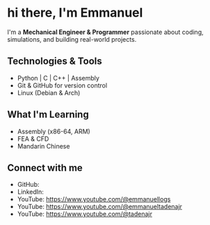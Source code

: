 # hi there, I'm Emmanuel

I'm a **Mechanical Engineer & Programmer** passionate about coding, simulations, and building real-world projects.

## Technologies & Tools
- Python | C | C++ | Assembly
- Git & GitHub for version control
- Linux (Debian & Arch)

## What I'm Learning
- Assembly (x86-64, ARM)
- FEA & CFD
- Mandarin Chinese

## Connect with me
- GitHub: 
- LinkedIn:
- YouTube: https://www.youtube.com/@emmanuellogs
- YouTube: https://www.youtube.com/@emmanueltadenajr
- YouTube: https://www.youtube.com/@tadenajr
